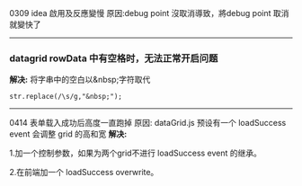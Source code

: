 0309 idea 啟用及反應變慢
原因:debug point 沒取消導致，將debug point 取消就變快了 

-----
### datagrid rowData 中有空格时，无法正常开启问题

__解决:__ 将字串中的空白以\&nbsp;字符取代

 `str.replace(/\s/g,"&nbsp;");`
 
-----
0414 表单载入成功后高度一直跑掉
原因: dataGrid.js 预设有一个 loadSuccess event 会调整 grid 的高和宽
__解决:__ 

1.加一个控制参数，如果为两个grid不进行 loadSuccess event 的继承。

2.在前端加一个 loadSuccess overwrite。


